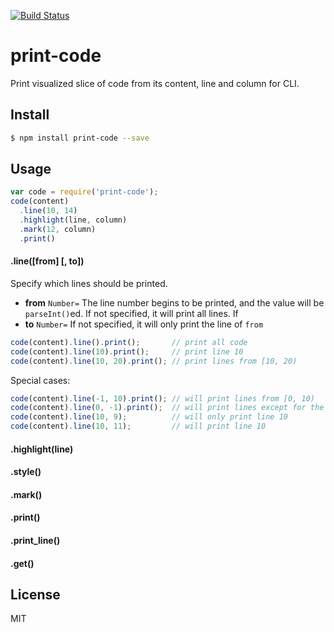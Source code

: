 [![Build Status](https://travis-ci.org/kaelzhang/node-print-code.svg?branch=master)](https://travis-ci.org/kaelzhang/node-print-code)
<!-- optional npm version
[![NPM version](https://badge.fury.io/js/print-code.svg)](http://badge.fury.io/js/print-code)
-->
<!-- optional npm downloads
[![npm module downloads per month](http://img.shields.io/npm/dm/print-code.svg)](https://www.npmjs.org/package/print-code)
-->
<!-- optional dependency status
[![Dependency Status](https://david-dm.org/kaelzhang/node-print-code.svg)](https://david-dm.org/kaelzhang/node-print-code)
-->

# print-code

Print visualized slice of code from its content, line and column for CLI.

## Install

```sh
$ npm install print-code --save
```

## Usage

```js
var code = require('print-code');
code(content)
  .line(10, 14)
  .highlight(line, column)
  .mark(12, column)
  .print()
```

#### .line([from] [, to])

Specify which lines should be printed.

- **from** `Number=` The line number begins to be printed, and the value will be `parseInt()`ed. If not specified, it will print all lines. If 
- **to** `Number=` If not specified, it will only print the line of `from`

```js
code(content).line().print();       // print all code
code(content).line(10).print();     // print line 10
code(content).line(10, 20).print(); // print lines from [10, 20)
```

Special cases:

```js
code(content).line(-1, 10).print(); // will print lines from [0, 10)
code(content).line(0, -1).print();  // will print lines except for the last line.
code(content).line(10, 9);          // will only print line 10
code(content).line(10, 11);         // will print line 10
```

#### .highlight(line)

#### .style()

#### .mark()

#### .print()

#### .print_line()

#### .get()

## License

MIT
